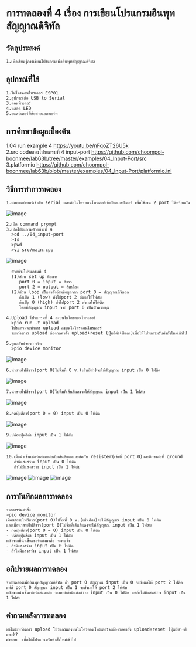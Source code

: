 # การทดลองที่ 4 เรื่อง การเขียนโปรแกรมอินพุทสัญญาณดิจิทัล
## วัตถุประสงค์
    1.เพื่อเรียนรู้การเขียนโปรแกรมเพื่ออินพุทสัญญาณดิจิทัล

## อุปกรณ์ที่ใช้
    1.ไมโครคอนโทรเลอร์ ESP01
    2.อุปกรณ์ต่อ USB to Serial
    3.คอมพิวเตอร์
    4.หลอด LED
    5.อแดปเตอร์ที่ต่อสายแยกพอร์ท

## การศึกษาข้อมูลเบื้องต้น
1.04 run example 4  https://youtu.be/nFqoZT26U5k                                                                                                                             
2.src codeของโปรแกรมที่ 4 input-port  https://github.com/choompol-boonmee/lab63b/tree/master/examples/04_Input-Port/src                                                   
3.platformio  https://github.com/choompol-boonmee/lab63b/blob/master/examples/04_Input-Port/platformio.ini

## วิธีการทำการทดลอง
    1.ต่ออแดปเตอร์เข้ากับ serial และต่อไมโครคอนโทรเลอร์เข้ากับอเเดปเตอร์ เพื่อใช้งาน 2 port ได้พร้อมกัน
    
![image](https://user-images.githubusercontent.com/80879475/112243675-90531a80-8c80-11eb-9a68-74005a5009db.jpg)     
      
    2.เปิด command prompt
    3.เปิดโปรแกรมตัวอย่างที่ 4
      >cd ../04_input-port
      >1s
      >pwd
      >vi src/main.cpp

![image](https://user-images.githubusercontent.com/80879475/112243668-8e895700-8c80-11eb-875a-bc7fdd7cd843.jpg)

      ตัวอย่างโปรแกรมที่ 4 
      (1)ส่วน set up คือการ 
         port 0 = input = สีขาว
         port 2 = output = สีเหลือง
      (2)ส่วน loop เป็นคำสั่งอ่านข้อมูลจาก port 0 = สัญญาณดิจิตอล
         ถ้าเป็น 1 (low) ส่งไปport 2 ส่งผลให้ไฟดับ
         ถ้าเป็น 0 (high) ส่งไปport 2 ส่งผลให้ไฟติด
         โดยที่สัญญาณ input จาก port 0 เป็นตัวควบคุม
         
    4.Upload โปรแกรมที่ 4 ลงบนไมโครคอนโทรเลอร์
      >pio run -t upload
      โปรแกรมจะทำการ upload ลงบนไมโครคอนโทรเลอร์ 
      ระหว่างการ upload ต้องกดคำสั่ง upload+reset (ปุ่มสีดำ+สีแดง)เพื่อให้โปรแกรมรับคำสั่งใหม่เข้าไป
      
    5.ดูผลลัพธ์ของการรัน
      >pio device monitor

![image](https://user-images.githubusercontent.com/80879475/112244046-3737b680-8c81-11eb-9408-667ca8c7f5d6.jpg)

    6.นำสายไฟสีขาว(port 0)ไปจิ้มที่ 0 v.(เส้นสีดำ)จะให้สัญญาณ input เป็น 0 ไฟติด

![image](https://user-images.githubusercontent.com/80879475/112244149-66e6be80-8c81-11eb-8780-1fca9527b549.jpg)

    7.นำสายไฟสีขาว(port 0)ไปจิ้มที่เส้นสีแดงจะให้สัญญาณ input เป็น 1 ไฟดับ
    
![image](https://user-images.githubusercontent.com/80879475/112244227-8aaa0480-8c81-11eb-9021-3c54902022fb.jpg)

    8.กดปุ่มสีดำ(port 0 = 0) input เป็น 0 ไฟติด

![image](https://user-images.githubusercontent.com/80879475/112244700-2cc9ec80-8c82-11eb-9885-b3e7d4433aaf.jpg)

    9.ปล่อยปุ่มสีดำ input เป็น 1 ไฟดับ

![image](https://user-images.githubusercontent.com/80879475/112244367-c47b0b00-8c81-11eb-9f38-3ba577b1271a.jpg)

    10.เมื่อนำเซ็นเซอร์แสงมาต่อกับเส้นสีแดงและต่อกับ resister(เข้าที่ port 0)และอีกขาต่อที่ ground
       ถ้ามีแสงสว่าง input เป็น 0 ไฟติด
       ถ้าไม่มีแสงสว่าง input เป็น 1 ไฟดับ

![image](https://user-images.githubusercontent.com/80879475/112244420-e2e10680-8c81-11eb-94c1-2d2feb2778e6.jpg)
![image](https://user-images.githubusercontent.com/80879475/112244423-e2e10680-8c81-11eb-93f6-9e906b8102ec.jpg)
![image](https://user-images.githubusercontent.com/80879475/112244418-e1174300-8c81-11eb-8cbb-03b62abeb640.jpg)
      
   
## การบันทึกผลการทดลอง
    จากการรันคำสั่ง
    >pio device monitor
    เมื่อนำสายไฟสีขาว(port 0)ไปจิ้มที่ 0 v.(เส้นสีดำ)จะให้สัญญาณ input เป็น 0 ไฟติด
    และเมื่อนำสายไฟสีขาว(port 0)ไปจิ้มที่เส้นสีแดงจะให้สัญญาณ input เป็น 1 ไฟดับ
    - กดปุ่มสีดำ(port 0 = 0) input เป็น 0 ไฟติด
    - ปล่อยปุ่มสีดำ input เป็น 1 ไฟดับ
    หลังจากที่นำเซ็นเซอร์แสงมาต่อ จะพบว่า
    - ถ้ามีแสงสว่าง input เป็น 0 ไฟติด
    - ถ้าไม่มีแสงสว่าง input เป็น 1 ไฟดับ
    
## อภิปรายผลการทดลอง
    จากทดลองเพื่ออินพุทสัญญาณดิจิทัล ถ้า port 0 สัญญาณ input เป็น 0 จะส่งผลให้ port 2 ไฟติด
    แต่ถ้ port 0 สัญญาณ input เป็น 1 จะส่งผลให้ port 2 ไฟดับ
    หลังจากนำเซ็นเซอร์แสงมาต่อ จะพบว่าถ้ามีแสงสว่าง input เป็น 0 ไฟติด แต่ถ้าไม่มีแสงสว่าง input เป็น 1 ไฟดับ
    
## คำถามหลังการทดลอง
    ทำไมระหว่างการ upload โปรแกรมลงบนไมโครคอนโทรเลอร์จะต้องกดคำสั่ง upload+reset (ปุ่มสีดำ+สีแดง)?
    คำตอบ  เพื่อให้โปรแกรมรับคำสั่งใหม่เข้าไป


